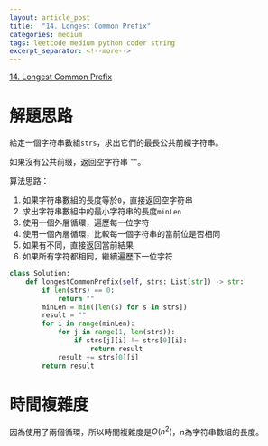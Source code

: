 ```yaml
---
layout: article_post
title:  "14. Longest Common Prefix"
categories: medium
tags: leetcode medium python coder string
excerpt_separator: <!--more-->
---
```


[14. Longest Common Prefix](https://leetcode.com/problems/longest-common-prefix/)

# 解題思路

給定一個字符串數組`strs`，求出它們的最長公共前綴字符串。

如果沒有公共前缀，返回空字符串 ""。

算法思路：

1. 如果字符串數組的長度等於`0`，直接返回空字符串
2. 求出字符串數組中的最小字符串的長度`minLen`
3. 使用一個外層循環，遍歷每一位字符
4. 使用一個內層循環，比較每一個字符串的當前位是否相同
5. 如果有不同，直接返回當前結果
6. 如果所有字符都相同，繼續遍歷下一位字符

```python
class Solution:
    def longestCommonPrefix(self, strs: List[str]) -> str:
        if len(strs) == 0:
            return ""
        minLen = min([len(s) for s in strs])
        result = ""
        for i in range(minLen):
            for j in range(1, len(strs)):
                if strs[j][i] != strs[0][i]:
                    return result
            result += strs[0][i]
        return result
```

# 時間複雜度

因為使用了兩個循環，所以時間複雜度是$O(n^2)$，$n$為字符串數組的長度。